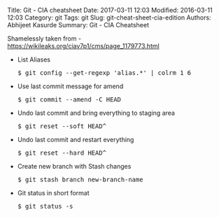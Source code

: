 Title: Git - CIA cheatsheet
Date: 2017-03-11 12:03
Modified: 2016-03-11 12:03
Category: git
Tags: git
Slug: git-cheat-sheet-cia-edition
Authors: Abhijeet Kasurde
Summary: Git - CIA Cheatsheet

Shamelessly taken from - https://wikileaks.org/ciav7p1/cms/page_1179773.html

* List Aliases

    <pre>$ git config --get-regexp 'alias.*' | colrm 1 6 </pre>

* Use last commit message for amend

    <pre>$ git commit --amend -C HEAD </pre>

* Undo last commit and bring everything to staging area

    <pre>$ git reset --soft HEAD^ </pre>

* Undo last commit and restart everything

    <pre>$ git reset --hard HEAD^ </pre>

* Create new branch with Stash changes

    <pre>$ git stash branch new-branch-name </pre>

* Git status in short format

    <pre>$ git status -s </pre>
